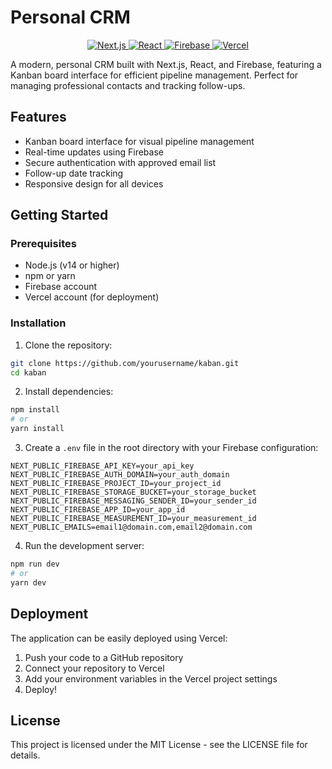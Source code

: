 # Personal CRM

<div align="center">
  <p>
    <a href="https://nextjs.org">
      <img src="https://img.shields.io/badge/Next.js-black?style=for-the-badge&logo=next.js&logoColor=white" alt="Next.js" />
    </a>
    <a href="https://reactjs.org">
      <img src="https://img.shields.io/badge/React-61DAFB?style=for-the-badge&logo=react&logoColor=black" alt="React" />
    </a>
    <a href="https://firebase.google.com">
      <img src="https://img.shields.io/badge/Firebase-FFCA28?style=for-the-badge&logo=firebase&logoColor=black" alt="Firebase" />
    </a>
    <a href="https://vercel.com">
      <img src="https://img.shields.io/badge/Vercel-000000?style=for-the-badge&logo=vercel&logoColor=white" alt="Vercel" />
    </a>
  </p>
</div>

A modern, personal CRM built with Next.js, React, and Firebase, featuring a Kanban board interface for efficient pipeline management. Perfect for managing professional contacts and tracking follow-ups.

## Features

- Kanban board interface for visual pipeline management
- Real-time updates using Firebase
- Secure authentication with approved email list
- Follow-up date tracking
- Responsive design for all devices

## Getting Started

### Prerequisites

- Node.js (v14 or higher)
- npm or yarn
- Firebase account
- Vercel account (for deployment)

### Installation

1. Clone the repository:
```bash
git clone https://github.com/yourusername/kaban.git
cd kaban
```

2. Install dependencies:
```bash
npm install
# or
yarn install
```

3. Create a `.env` file in the root directory with your Firebase configuration:
```env
NEXT_PUBLIC_FIREBASE_API_KEY=your_api_key
NEXT_PUBLIC_FIREBASE_AUTH_DOMAIN=your_auth_domain
NEXT_PUBLIC_FIREBASE_PROJECT_ID=your_project_id
NEXT_PUBLIC_FIREBASE_STORAGE_BUCKET=your_storage_bucket
NEXT_PUBLIC_FIREBASE_MESSAGING_SENDER_ID=your_sender_id
NEXT_PUBLIC_FIREBASE_APP_ID=your_app_id
NEXT_PUBLIC_FIREBASE_MEASUREMENT_ID=your_measurement_id
NEXT_PUBLIC_EMAILS=email1@domain.com,email2@domain.com
```

4. Run the development server:
```bash
npm run dev
# or
yarn dev
```

## Deployment

The application can be easily deployed using Vercel:

1. Push your code to a GitHub repository
2. Connect your repository to Vercel
3. Add your environment variables in the Vercel project settings
4. Deploy!

## License

This project is licensed under the MIT License - see the LICENSE file for details.
